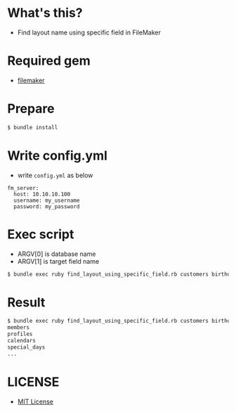 # What's this?
- Find layout name using specific field in FileMaker

# Required gem
- [filemaker](https://github.com/mech/filemaker-ruby)

# Prepare

```bash
$ bundle install
```

# Write config.yml
- write `config.yml` as below

```
fm_server:
  host: 10.10.10.100
  username: my_username
  password: my_password
```

# Exec script
- ARGV[0] is database name
- ARGV[1] is target field name

```bash
$ bundle exec ruby find_layout_using_specific_field.rb customers birthday
```

# Result

```bash
$ bundle exec ruby find_layout_using_specific_field.rb customers birthday
members
profiles
calendars
special_days
...
```

# LICENSE
- [MIT License](/LICENSE)
